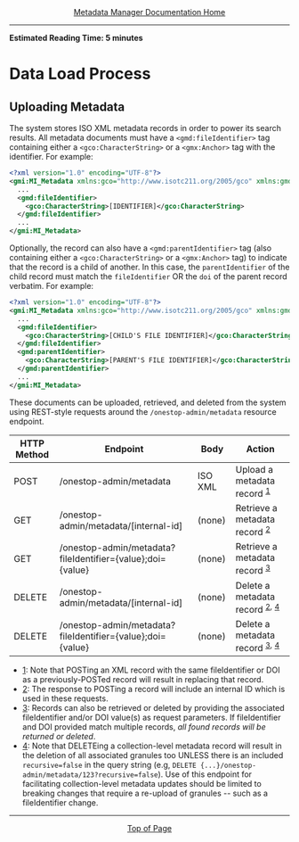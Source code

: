 <div align="center"><a href="/onestop/metadata-manager">Metadata Manager Documentation Home</a></div>
<hr>

**Estimated Reading Time: 5 minutes**

# Data Load Process

## Uploading Metadata
The system stores ISO XML metadata records in order to power its search results.
All metadata documents must have a `<gmd:fileIdentifier>` tag containing either a
`<gco:CharacterString>` or a `<gmx:Anchor>` tag with the identifier. For example:

```xml
<?xml version="1.0" encoding="UTF-8"?>
<gmi:MI_Metadata xmlns:gco="http://www.isotc211.org/2005/gco" xmlns:gmd="http://www.isotc211.org/2005/gmd" xmlns:gmi="http://www.isotc211.org/2005/gmi">
  ...
  <gmd:fileIdentifier>
    <gco:CharacterString>[IDENTIFIER]</gco:CharacterString>
  </gmd:fileIdentifier>
  ...
</gmi:MI_Metadata>  
```

Optionally, the record can also have a `<gmd:parentIdentifier>` tag (also containing
either a `<gco:CharacterString>` or a `<gmx:Anchor>` tag) to indicate that the record is
a child of another. In this case, the `parentIdentifier` of the child record must match
the `fileIdentifier` OR the `doi` of the parent record verbatim. For example:

```xml
<?xml version="1.0" encoding="UTF-8"?>
<gmi:MI_Metadata xmlns:gco="http://www.isotc211.org/2005/gco" xmlns:gmd="http://www.isotc211.org/2005/gmd" xmlns:gmi="http://www.isotc211.org/2005/gmi">
  ...
  <gmd:fileIdentifier>
    <gco:CharacterString>[CHILD'S FILE IDENTIFIER]</gco:CharacterString>
  </gmd:fileIdentifier>
  <gmd:parentIdentifier>
    <gco:CharacterString>[PARENT'S FILE IDENTIFIER]</gco:CharacterString>
  </gmd:parentIdentifier>
  ...
</gmi:MI_Metadata>  
```

These documents can be uploaded, retrieved, and deleted from the system using REST-style
requests around the `/onestop-admin/metadata` resource endpoint.

HTTP Method | Endpoint                                  | Body      | Action
------------|-------------------------------------------|-----------|--------------------------
POST        | /onestop-admin/metadata                     | ISO XML   | Upload a metadata record <sup>[1](#postfootnote)</sup>
GET         | /onestop-admin/metadata/[internal-id]       | (none)    | Retrieve a metadata record <sup>[2](#idfootnote)</sup>
GET         | /onestop-admin/metadata?fileIdentifier={value};doi={value}   | (none)   | Retrieve a metadata record <sup>[3](#paramfootnote)</sup>
DELETE      | /onestop-admin/metadata/[internal-id]       | (none)    | Delete a metadata record <sup>[2](#idfootnote)</sup><sup>,</sup> <sup>[4](#delfootnote)</sup>
DELETE      | /onestop-admin/metadata?fileIdentifier={value};doi={value}      | (none)    | Delete a metadata record <sup>[3](#paramfootnote)</sup><sup>,</sup> <sup>[4](#delfootnote)</sup>

- <a href="postfootnote">1</a>: Note that POSTing an XML record with the same fileIdentifier or DOI as a previously-POSTed record will result in replacing that record.
- <a href="idfootnote">2</a>: The response to POSTing a record will include an internal ID which is used in these requests.
- <a href="paramfootnote">3</a>: Records can also be retrieved or deleted by providing the associated fileIdentifier and/or DOI value(s) as request parameters. If fileIdentifier and DOI provided match multiple records, *all found records will be returned or deleted*.
- <a href="delfootnote">4</a>: Note that DELETEing a collection-level metadata record will result in the deletion of all associated granules too UNLESS there is an included `recursive=false` in the query string (e.g, `DELETE {...}/onestop-admin/metadata/123?recursive=false`). Use of this endpoint for facilitating collection-level metadata updates should be limited to breaking changes that require a re-upload of granules -- such as a fileIdentifier change.

<hr>
<div align="center"><a href="#">Top of Page</a></div>